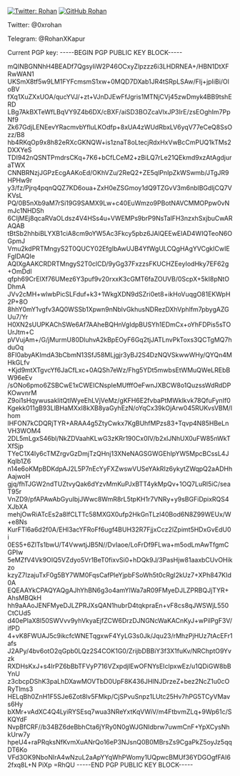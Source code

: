 [![Twitter: Rohan](https://img.shields.io/twitter/follow/0xrohan?style=social)](https://twitter.com/0xrohan) 
[![GitHub Rohan](https://img.shields.io/github/followers/RohanKapurDEV?label=follow&style=social)](https://github.com/RohanKapurDEV)

Twitter: @0xrohan

Telegram: @RohanXKapur

Current PGP key:
-----BEGIN PGP PUBLIC KEY BLOCK-----

mQINBGNNhH4BEADf7QgsyIiW2P46OCxyZlpzzz6i3LHDRNEA+/HBN1DtXFRwWAN1
UKSmX8tf5w9LM1FYFcmsmS1xw+0MQD7DXab1JR4tSRpLSAw/FIj+jpIiBi/OloBV
fXq1XuZXxUOA/qucYVJ/+zt+VJnDJEwFfJgris1MTNjCVj45zwDmyk4BB9tshERD
LBg7AkBXTeWfLBqVY9Z4b6DX/cBXF/aiSD3BOZcaVlxJP3IrE/zsEOghIm7PpNf9
Zk67GdjLENEevYRacmvbYfluLKOdfp+8xUA4zWUdRbxLV6yqV77eCeQ8SsOzz/B8
hb4RKqOp9x8h82eRXcGKNQW+is1znaT8oLtecjRdxHxVwBcCmPUQ1kTMs2DXXYeS
TDI942nQSNTPmdrsCKq+7K6+bCfLCeM2+zBiLQ7rLe21QEkmd9xzAtAgdjuraTWX
CNNBRNzjJGPzEcgAAKoEd/OKhVZu/2ReQ2+ZE5qlPnIpZkWSwmb/JTgJR9HPHw9r
y3/fz/Pjrq4pqnQQZ7KD6oua+ZxH0eZSGmoy1dQ9TZGvV3m6nblBGdljCQ7VKVsL
PQ/0B5nXb9aM7rSi19G9SAMX9Lw+c40EuWmzo9PBotNAVCMMOPpw0vNmJc1NHDSh
6CIjMEj8qcaRVaOLdsz4V4HSs4u+VWEMPs9brP9NsTalFH3nzxhSxjbuCwARAQAB
tBtSb2hhbiBLYXB1ciA8cm9oYW5Ac3Fkcy5pbz6JAlQEEwEIAD4WIQTeoN6OGpmJ
Vmu2kdPRTMngyS2T0QUCY02EfgIbAwUJB4YfWgULCQgHAgYVCgkICwIEFgIDAQIe
AQIXgAAKCRDRTMngyS2T0clCD/9yGg37FxzzsFKUCHZEeyIodHky7EF62g+OmDdl
qfph69CrElXf76UMez6Y3puf9v20rxxK3cGMT6faZOUVB/0ScpX+5kI8pNtODhmA
JVv2cMH+wlwbPicSLFduf+k3+1WkgXDN9dSZri0et8+ikHoVuqgO81EKWpH2P+8O
8hhY0mY1vgfv3AQ0WSSb1Xpwn9nNblvGkhusNDRezDXhVphlfm7pbygAZGUu7/Yr
H0XN2sUUPKAChSWe6Af7AAheBQHnVgIdpBUSYh1EDmCx+oYhFDPis5sTOUrJtm+C
pVVujAm+/G/jMurmU80DluhvA2kBpEOyF6Gq2tjJATLnvPkToxs3QCTgMQ7hduOq
8FI0abyAKImdA3bCbmN13SfJ58MLjgjr3yBJ2S4DzNQVSkwwWHy/QYQn4MHkGLfv
+Kjd9mtXTgvcYf6JaCfLxc+0AQSh7eWz/Fhg5YDt5mwbsEtWMuQWeLREbBW96eEv
/sONo6pmo6ZSBCwE1xCWEICNspIeMUfffOeFwnJXBCW8o1QuzssWdRdDPKOwvnrM
Z9oi1sHqywusaklitQtIWyeEhLVjVeMz/gKFH6E2fvbaPtMWklkvk78QfuFynIf0
Kgekk011gB93LlBHaMXxI8kXB8yaGyhEzN/oYqCx39kOjArw045RUKvsVBM/lhom
lHFON7kCDQRjTYR+ARAA4g5ZtyCwkx7KgBUhfMPzs83+Tqvp4N85HBeLnVH3WOM4
2DL5mLgxS46bl/NkZDVaahKLwG3zKRr190Cx0IV/b2xlJNhUX0uFW85nWkTXfSjp
TYeC1X4Iy6cTMZrgvGzDmjTzQHnj13XNeNAGSGWGEhIpYW5MpcBCssL4JKqIb1Z6
n14e6oKMpBDKdpAJ2L5P7nEcYyFXZwswVUSeYAkRIz6ykytZWqpQ2aADHhAajwoH
gjq/fhTJGW2ndTUZtvyQak6dYzvMmKuPJxBTT4ykMpQv+1OQ7LuRI5iC/seaT95r
VnZD9/pfAPAwAbGyuIbjJWwc8WmR8rL5tpKH1r7VNRy+y9sBGFiDpixRQS4XJbXA
mehjOwRiATcEs2a8lfCLTTc58MXGX0ufp2HkGnTLzl40Bod6N8Z99WEUx/W+e8Ns
KurFTl6a6d2f0A/EHl3acYFRoFf6ugf4BUH32R7FjjxCcz2lZpimt5HDxGvEdU0i
0ES5+6ZlTs1bwU/T4VwwtjJB5N//DvIaoe/LoFrDf9FLwa+m5odLmAwTfgmCGPIw
5eMZfV4Vk9OIQ5VZdyo5Vr1BeT0fixvSi0+hDQk9J/3PasHjw81aaxbCUvOHikzo
kzyZ7IzajuTxF0g5BY7WM0FqsCafPleYjpbFSoWh5t0cRgI2kUz7+XPh847KId0A
EQEAAYkCPAQYAQgAJhYhBN6g3o4amYlWa7aR09FMyeDJLZPRBQJjTYR+AhsMBQkH
hh9aAAoJENFMyeDJLZPRJXsQAN1hubrD4tqkpraEn+vF8cs8qJWSWjL550CtCUd5
d40ePlaX8l50SWVvv9yhVkyaEjfZCW6DrzDJNGNcWaKACnKyJ+wPilPgF3V/ifPD
4+vK8FWUAJ5c9ikcfcWNETqgxwF4YyLG3s0Jk/Jqu23/rMhzPjHUz7tAcEFr1afs
J2APy/4bv6otO2qGpb0LQz2S4COK1G0/ZrijbDBBiY3f3X1fuKv/NRChptO9Yvzk
RXDHsKxJ+s4IrPZ6bBbTFVyP716VZxpdjIEwOFNYsEIclpxwEz/u1QDiGW8bBYnU
z3cbcpDShK3paLhDXawMOVTbD0UpF8K436JHINJDrzeZ+bez2NcZ1u0cORyTlms3
HELqBh0ZnH1F5SJe6Zot8lv5FMkp/CjSPvuSnpz1LUtc25Hv7hPG5TCyVMavs6Hy
bXMr+vAdXC4Q4LyiRYSEsq7wua3NReYxtKqVWiV/m4FtbvmZLq+9Wp61c/SKQYdF
NvpBfCRF//b34BZ6deBbhCta6jYRy0N0gWJGNIdbrw7uwmCnF+YpXCysNhkUrw7y
hpeU4+raPRqksNfKvmXuANrQo16eP3NJsnQ0B0MBrsZs9CgaPkZ5oyJz5qqDT6Ko
VFd3OK9NboNIrA4wNzuL2aApYYqWhPWomy1UQpwcBMUf36YDGOgfFAI62fxq8L+N
PiXp
=RhQU
-----END PGP PUBLIC KEY BLOCK-----
